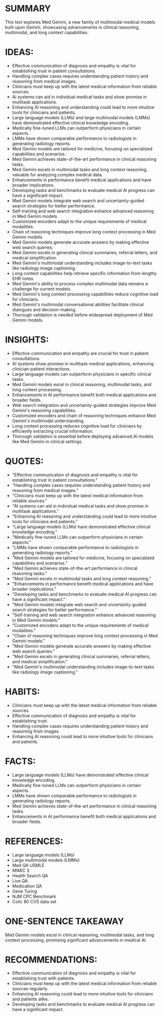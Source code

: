 # SUMMARY
This text explores Med Gemini, a new family of multimodal medical models built upon Gemini, showcasing advancements in clinical reasoning, multimodal, and long context capabilities.

# IDEAS:
- Effective communication of diagnosis and empathy is vital for establishing trust in patient consultations.
- Handling complex cases requires understanding patient history and reasoning from medical images.
- Clinicians must keep up with the latest medical information from reliable sources.
- AI systems can aid in individual medical tasks and show promise in multitask applications.
- Enhancing AI reasoning and understanding could lead to more intuitive tools for clinicians and patients.
- Large language models (LLMs) and large multimodal models (LMMs) have demonstrated effective clinical knowledge encoding.
- Medically fine-tuned LLMs can outperform physicians in certain aspects.
- LMMs have shown comparable performance to radiologists in generating radiology reports.
- Med Gemini models are tailored for medicine, focusing on specialized capabilities and scenarios.
- Med Gemini achieves state-of-the-art performance in clinical reasoning tasks.
- Med Gemini excels in multimodal tasks and long context reasoning, valuable for analyzing complex medical data.
- Enhancements in performance benefit medical applications and have broader implications.
- Developing tasks and benchmarks to evaluate medical AI progress can have a significant impact.
- Med Gemini models integrate web search and uncertainty-guided search strategies for better performance.
- Self-training and web search integration enhance advanced reasoning in Med Gemini models.
- Customized encoders adapt to the unique requirements of medical modalities.
- Chain of reasoning techniques improve long context processing in Med Gemini models.
- Med Gemini models generate accurate answers by making effective web search queries.
- Med Gemini excels in generating clinical summaries, referral letters, and medical simplification.
- Med Gemini's multimodal understanding includes image-to-text tasks like radiology image captioning.
- Long context capabilities help retrieve specific information from lengthy EHR notes.
- Med Gemini's ability to process complex multimodal data remains a challenge for current models.
- Med Gemini's long context processing capabilities reduce cognitive load for clinicians.
- Med Gemini's multimodal conversational abilities facilitate clinical dialogues and decision-making.
- Thorough validation is needed before widespread deployment of Med Gemini models.

# INSIGHTS:
- Effective communication and empathy are crucial for trust in patient consultations.
- AI systems show promise in multitask medical applications, enhancing clinician-patient interactions.
- Large language models can outperform physicians in specific clinical tasks.
- Med Gemini models excel in clinical reasoning, multimodal tasks, and long context processing.
- Enhancements in AI performance benefit both medical applications and broader fields.
- Web search integration and uncertainty-guided strategies improve Med Gemini's reasoning capabilities.
- Customized encoders and chain of reasoning techniques enhance Med Gemini's multimodal understanding.
- Long context processing reduces cognitive load for clinicians by efficiently extracting crucial information.
- Thorough validation is essential before deploying advanced AI models like Med Gemini in clinical settings.

# QUOTES:
- "Effective communication of diagnosis and empathy is vital for establishing trust in patient consultations."
- "Handling complex cases requires understanding patient history and reasoning from medical images."
- "Clinicians must keep up with the latest medical information from reliable sources."
- "AI systems can aid in individual medical tasks and show promise in multitask applications."
- "Enhancing AI reasoning and understanding could lead to more intuitive tools for clinicians and patients."
- "Large language models (LLMs) have demonstrated effective clinical knowledge encoding."
- "Medically fine-tuned LLMs can outperform physicians in certain aspects."
- "LMMs have shown comparable performance to radiologists in generating radiology reports."
- "Med Gemini models are tailored for medicine, focusing on specialized capabilities and scenarios."
- "Med Gemini achieves state-of-the-art performance in clinical reasoning tasks."
- "Med Gemini excels in multimodal tasks and long context reasoning."
- "Enhancements in performance benefit medical applications and have broader implications."
- "Developing tasks and benchmarks to evaluate medical AI progress can have a significant impact."
- "Med Gemini models integrate web search and uncertainty-guided search strategies for better performance."
- "Self-training and web search integration enhance advanced reasoning in Med Gemini models."
- "Customized encoders adapt to the unique requirements of medical modalities."
- "Chain of reasoning techniques improve long context processing in Med Gemini models."
- "Med Gemini models generate accurate answers by making effective web search queries."
- "Med Gemini excels in generating clinical summaries, referral letters, and medical simplification."
- "Med Gemini's multimodal understanding includes image-to-text tasks like radiology image captioning."

# HABITS:
- Clinicians must keep up with the latest medical information from reliable sources.
- Effective communication of diagnosis and empathy is vital for establishing trust.
- Handling complex cases requires understanding patient history and reasoning from images.
- Enhancing AI reasoning could lead to more intuitive tools for clinicians and patients.

# FACTS:
- Large language models (LLMs) have demonstrated effective clinical knowledge encoding.
- Medically fine-tuned LLMs can outperform physicians in certain aspects.
- LMMs have shown comparable performance to radiologists in generating radiology reports.
- Med Gemini achieves state-of-the-art performance in clinical reasoning tasks.
- Enhancements in AI performance benefit both medical applications and broader fields.

# REFERENCES:
- Large language models (LLMs)
- Large multimodal models (LMMs)
- Med QA USMLE
- MIMIC 3
- Health Search QA
- Live QA
- Medication QA
- Gene Turing
- NJM CPC Benchmark
- Colic 80 CVS data set

# ONE-SENTENCE TAKEAWAY
Med Gemini models excel in clinical reasoning, multimodal tasks, and long context processing, promising significant advancements in medical AI.

# RECOMMENDATIONS:
- Effective communication of diagnosis and empathy is vital for establishing trust with patients.
- Clinicians must keep up with the latest medical information from reliable sources regularly.
- Enhancing AI reasoning could lead to more intuitive tools for clinicians and patients alike.
- Developing tasks and benchmarks to evaluate medical AI progress can have a significant impact.